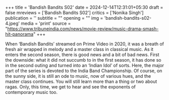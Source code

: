 +++
title = 'Bandish Bandits S02'
date = 2024-12-14T12:31:01+05:30
draft = false
mreviews = ['Bandish Bandits S02']
critics = ['Nonika Singh']
publication = ''
subtitle = ""
opening = ""
img = 'bandish-bandits-s02-4.jpeg'
media = 'print'
source = "https://www.tribuneindia.com/news/movie-review/music-drama-smash-hit-panorama"
+++

When ‘Bandish Bandits’ streamed on Prime Video in 2020, it was a breath of fresh air wrapped in melody and a master class in classical music. As it enters the second season, there is good news and a bit of bad news. First the downside: what it did not succumb to in the first season, it has done so in the second outing and turned into an ‘Indian Idol’ of sorts. Here, the major part of the series is devoted to the India Band Championship. Of course, on the sunny side, it is still an ode to music, now of various hues, and the master class continues. You will still learn more than a thing or two about ragas. Only, this time, we get to hear and see the exponents of contemporary music too.
